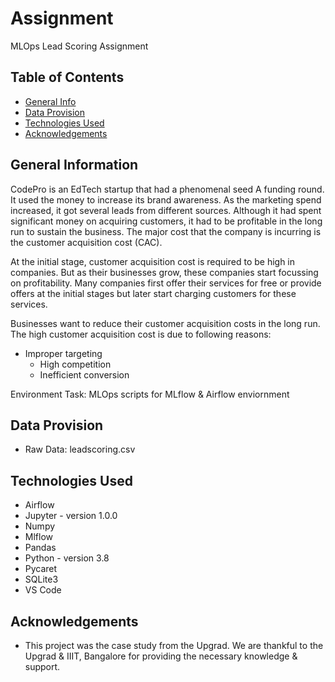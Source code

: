 # Assignment 
MLOps Lead Scoring Assignment


## Table of Contents
* [General Info](#general-information)
* [Data Provision](#data-provision)
* [Technologies Used](#technologies-used)
* [Acknowledgements](#acknowledgements)


## General Information
CodePro is an EdTech startup that had a phenomenal seed A funding round. It used the money to increase its brand awareness. As the marketing spend increased, it got several leads from different sources. Although it had spent significant money on acquiring customers, it had to be profitable in the long run to sustain the business. The major cost that the company is incurring is the customer acquisition cost (CAC).

At the initial stage, customer acquisition cost is required to be high in companies. But as their businesses grow, these companies start focussing on profitability. Many companies first offer their services for free or provide offers at the initial stages but later start charging customers for these services.

Businesses want to reduce their customer acquisition costs in the long run. The high customer acquisition cost is due to following reasons:
  * Improper targeting
	* High competition
	* Inefficient conversion

Environment Task: MLOps scripts for MLflow & Airflow enviornment 

## Data Provision
- Raw Data: leadscoring.csv


## Technologies Used
- Airflow
- Jupyter - version 1.0.0
- Numpy 
- Mlflow
- Pandas 
- Python - version 3.8
- Pycaret
- SQLite3
- VS Code


## Acknowledgements
- This project was the case study from the Upgrad. We are thankful to the Upgrad & IIIT, Bangalore for providing the necessary knowledge & support. 
